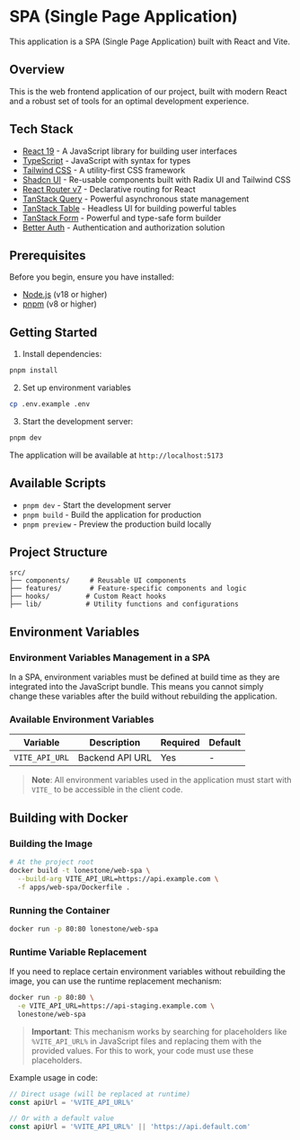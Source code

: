 # SPA (Single Page Application)

This application is a SPA (Single Page Application) built with React and Vite.

## Overview

This is the web frontend application of our project, built with modern React and a robust set of tools for an optimal development experience.

## Tech Stack

- [React 19](https://react.dev/) - A JavaScript library for building user interfaces
- [TypeScript](https://www.typescriptlang.org/) - JavaScript with syntax for types
- [Tailwind CSS](https://tailwindcss.com/) - A utility-first CSS framework
- [Shadcn UI](https://ui.shadcn.com/) - Re-usable components built with Radix UI and Tailwind CSS
- [React Router v7](https://reactrouter.com/) - Declarative routing for React
- [TanStack Query](https://tanstack.com/query/latest) - Powerful asynchronous state management
- [TanStack Table](https://tanstack.com/table/latest) - Headless UI for building powerful tables
- [TanStack Form](https://tanstack.com/form/latest) - Powerful and type-safe form builder
- [Better Auth](https://github.com/better-auth-io/better-auth) - Authentication and authorization solution

## Prerequisites

Before you begin, ensure you have installed:
- [Node.js](https://nodejs.org/) (v18 or higher)
- [pnpm](https://pnpm.io/) (v8 or higher)

## Getting Started

1. Install dependencies:
```bash
pnpm install
```

2. Set up environment variables
```bash
cp .env.example .env
```

3. Start the development server:
```bash
pnpm dev
```

The application will be available at `http://localhost:5173`

## Available Scripts

- `pnpm dev` - Start the development server
- `pnpm build` - Build the application for production
- `pnpm preview` - Preview the production build locally

## Project Structure

```
src/
├── components/     # Reusable UI components
├── features/       # Feature-specific components and logic
├── hooks/         # Custom React hooks
├── lib/           # Utility functions and configurations
```

## Environment Variables

### Environment Variables Management in a SPA

In a SPA, environment variables must be defined at build time as they are integrated into the JavaScript bundle. This means you cannot simply change these variables after the build without rebuilding the application.

### Available Environment Variables

| Variable | Description | Required | Default |
|----------|-------------|----------|---------|
| `VITE_API_URL` | Backend API URL | Yes | - |

> **Note**: All environment variables used in the application must start with `VITE_` to be accessible in the client code.

## Building with Docker

### Building the Image

```bash
# At the project root
docker build -t lonestone/web-spa \
  --build-arg VITE_API_URL=https://api.example.com \
  -f apps/web-spa/Dockerfile .
```

### Running the Container

```bash
docker run -p 80:80 lonestone/web-spa
```

### Runtime Variable Replacement

If you need to replace certain environment variables without rebuilding the image, you can use the runtime replacement mechanism:

```bash
docker run -p 80:80 \
  -e VITE_API_URL=https://api-staging.example.com \
  lonestone/web-spa
```

> **Important**: This mechanism works by searching for placeholders like `%VITE_API_URL%` in JavaScript files and replacing them with the provided values. For this to work, your code must use these placeholders.

Example usage in code:

```typescript
// Direct usage (will be replaced at runtime)
const apiUrl = '%VITE_API_URL%'

// Or with a default value
const apiUrl = '%VITE_API_URL%' || 'https://api.default.com'
```
